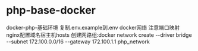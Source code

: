 # php-base-docker
docker-php-基础环境
复制.env.example到.env
docker网络
注意端口映射
nginx配置域名宿主机hosts
创建网路组:docker network create --driver bridge --subnet 172.100.0.0/16 --gateway 172.100.1.1 php_network

